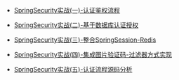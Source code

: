 * [SpringSecurity实战(一)-认证鉴权流程](./docs/SpringSecurity/SpringSecurity实战(一)-认证鉴权流程.md)

* [SpringSecurity实战(二)-基于数据库认证授权](./docs/SpringSecurity/SpringSecurity实战(二)-基于数据库认证授权.md)

* [SpringSecurity实战(三)-整合SpringSession-Redis](./docs/SpringSecurity/SpringSecurity实战(三)-整合SpringSession-Redis.md)

* [SpringSecurity实战(四)-集成图片验证码-过滤器方式实现](./docs/SpringSecurity/SpringSecurity实战(四)-集成图片验证码-过滤器方式实现.md)

* [SpringSecurity实战(五)-认证流程源码分析](./docs/SpringSecurity/SpringSecurity实战(五)-认证流程源码分析.md)

  
  
  

